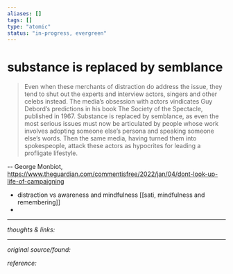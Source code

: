 ```yaml
---
aliases: []
tags: []
type: "atomic"
status: "in-progress, evergreen"
---
```


# substance is replaced by semblance

> Even when these merchants of distraction do address the issue, they tend to shut out the experts and interview actors, singers and other celebs instead. The media’s obsession with actors vindicates Guy Debord’s predictions in his book The Society of the Spectacle, published in 1967. Substance is replaced by semblance, as even the most serious issues must now be articulated by people whose work involves adopting someone else’s persona and speaking someone else’s words. Then the same media, having turned them into spokespeople, attack these actors as hypocrites for leading a profligate lifestyle.

-- George Monbiot, <https://www.theguardian.com/commentisfree/2022/jan/04/dont-look-up-life-of-campaigning>
- distraction vs awareness and mindfulness [[sati, mindfulness and remembering]]
- 

---

_thoughts & links:_




---

_original source/found:_ 

_reference:_ 
